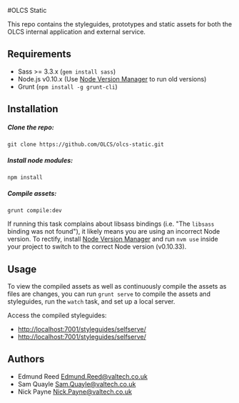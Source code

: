 #OLCS Static

This repo contains the styleguides, prototypes and static assets for both the OLCS internal application and external service.

## Requirements

* Sass >= 3.3.x (`gem install sass`)
* Node.js v0.10.x (Use [Node Version Manager](https://github.com/creationix/nvm) to run old versions)
* Grunt (`npm install -g grunt-cli`)

## Installation

##### Clone the repo:

```
git clone https://github.com/OLCS/olcs-static.git
```

##### Install node modules:

```
npm install
```

##### Compile assets:

```
grunt compile:dev
```

If running this task complains about libsass bindings (i.e. "The `libsass` binding was not found"), it likely means you are using an incorrect Node version. To rectify, install [Node Version Manager](https://github.com/creationix/nvm) and run `nvm use` inside your project to switch to the correct Node version (v0.10.33).

## Usage

To view the compiled assets as well as continuously compile the assets as files are changes, you can run `grunt serve` to compile the assets and styleguides, run the `watch` task, and set up a local server.

Access the compiled styleguides: 

* [http://localhost:7001/styleguides/selfserve/](http://localhost:7001/styleguides/selfserve/)
* [http://localhost:7001/styleguides/selfserve/](http://localhost:7001/styleguides/internal/)

## Authors

* Edmund Reed Edmund.Reed@valtech.co.uk
* Sam Quayle  Sam.Quayle@valtech.co.uk
* Nick Payne  Nick.Payne@valtech.co.uk